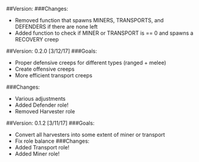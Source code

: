 
##Version:
###Changes:
- Removed function that spawns MINERS, TRANSPORTS, and DEFENDERS if there are none left
- Added function to check if MINER or TRANSPORT is == 0 and spawns a RECOVERY creep

##Version: 0.2.0 [3/12/17]
###Goals:
- Proper defensive creeps for different types (ranged + melee)
- Create offensive creeps
- More efficient transport creeps

###Changes:
- Various adjustments
- Added Defender role!
- Removed Harvester role

##Version: 0.1.2 [3/11/17]
###Goals:
- Convert all harvesters into some extent of miner or transport
- Fix role balance
###Changes:
- Added Transport role!
- Added Miner role!
